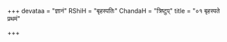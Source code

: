 +++
devataa = "ज्ञानं"
RShiH = "बृहस्पतिः"
ChandaH = "त्रिष्टुप्"
title = "०१ बृहस्पते प्रथमं"

+++
